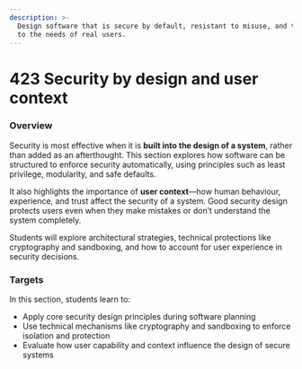 ```yaml
---
description: >-
  Design software that is secure by default, resistant to misuse, and tailored
  to the needs of real users.
---
```


# 423 Security by design and user context

### Overview

Security is most effective when it is **built into the design of a system**, rather than added as an afterthought. This section explores how software can be structured to enforce security automatically, using principles such as least privilege, modularity, and safe defaults.

It also highlights the importance of **user context**—how human behaviour, experience, and trust affect the security of a system. Good security design protects users even when they make mistakes or don’t understand the system completely.

Students will explore architectural strategies, technical protections like cryptography and sandboxing, and how to account for user experience in security decisions.

### Targets

In this section, students learn to:

* Apply core security design principles during software planning
* Use technical mechanisms like cryptography and sandboxing to enforce isolation and protection
* Evaluate how user capability and context influence the design of secure systems
